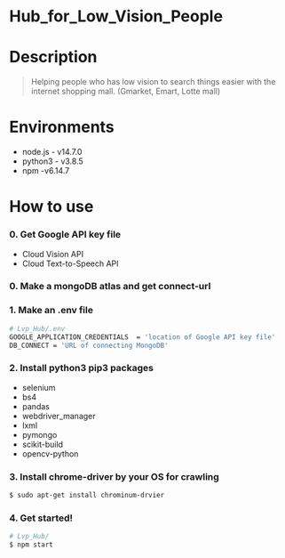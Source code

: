 # Hub_for_Low_Vision_People

# Description

> Helping people who has low vision to search things easier with the internet shopping mall. (Gmarket, Emart, Lotte mall)

# Environments

- node.js - v14.7.0
- python3 - v3.8.5
- npm -v6.14.7

# How to use

### 0. Get Google API key file

- Cloud Vision API
- Cloud Text-to-Speech API

### 0. Make a mongoDB atlas and get connect-url

### 1. Make an .env file

```bash
# Lvp_Hub/.env 
GOOGLE_APPLICATION_CREDENTIALS  = 'location of Google API key file'
DB_CONNECT = 'URL of connecting MongoDB'
```

### 2. Install python3 pip3 packages

- selenium
- bs4
- pandas
- webdriver_manager
- lxml
- pymongo
- scikit-build
- opencv-python

### 3. Install chrome-driver by your OS for crawling 
```bash
$ sudo apt-get install chrominum-drvier
```

### 4. Get started!

```bash
# Lvp_Hub/
$ npm start
```
